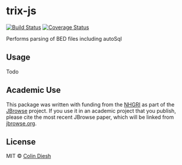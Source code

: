 # trix-js

[![Build Status](https://travis-ci.com/GMOD/trix-js.svg?branch=master)](https://travis-ci.com/GMOD/trix-js)
[![Coverage Status](https://img.shields.io/codecov/c/github/GMOD/trix-js/master.svg?style=flat-square)](https://codecov.io/gh/GMOD/trix-js/branch/master)

Performs parsing of BED files including autoSql

## Usage

Todo

## Academic Use

This package was written with funding from the [NHGRI](http://genome.gov) as part of the [JBrowse](http://jbrowse.org) project. If you use it in an academic project that you publish, please cite the most recent JBrowse paper, which will be linked from [jbrowse.org](http://jbrowse.org).

## License

MIT © [Colin Diesh](https://github.com/cmdcolin)

